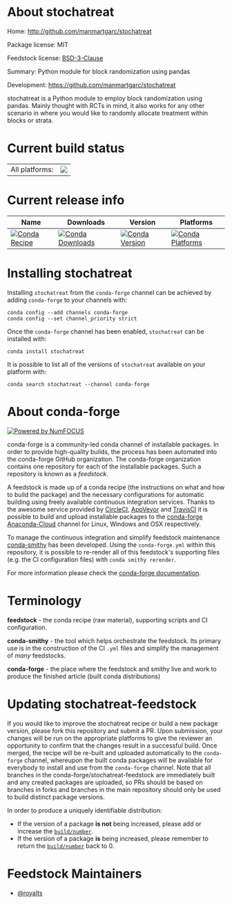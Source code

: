 About stochatreat
=================

Home: http://github.com/manmartgarc/stochatreat

Package license: MIT

Feedstock license: [BSD-3-Clause](https://github.com/conda-forge/stochatreat-feedstock/blob/master/LICENSE.txt)

Summary: Python module for block randomization using pandas

Development: https://github.com/manmartgarc/stochatreat

stochatreat is a Python module to employ block randomization using pandas.
Mainly thought with RCTs in mind, it also works for any other scenario in
where you would like to randomly allocate treatment within blocks or strata.


Current build status
====================


<table><tr><td>All platforms:</td>
    <td>
      <a href="https://dev.azure.com/conda-forge/feedstock-builds/_build/latest?definitionId=7184&branchName=master">
        <img src="https://dev.azure.com/conda-forge/feedstock-builds/_apis/build/status/stochatreat-feedstock?branchName=master">
      </a>
    </td>
  </tr>
</table>

Current release info
====================

| Name | Downloads | Version | Platforms |
| --- | --- | --- | --- |
| [![Conda Recipe](https://img.shields.io/badge/recipe-stochatreat-green.svg)](https://anaconda.org/conda-forge/stochatreat) | [![Conda Downloads](https://img.shields.io/conda/dn/conda-forge/stochatreat.svg)](https://anaconda.org/conda-forge/stochatreat) | [![Conda Version](https://img.shields.io/conda/vn/conda-forge/stochatreat.svg)](https://anaconda.org/conda-forge/stochatreat) | [![Conda Platforms](https://img.shields.io/conda/pn/conda-forge/stochatreat.svg)](https://anaconda.org/conda-forge/stochatreat) |

Installing stochatreat
======================

Installing `stochatreat` from the `conda-forge` channel can be achieved by adding `conda-forge` to your channels with:

```
conda config --add channels conda-forge
conda config --set channel_priority strict
```

Once the `conda-forge` channel has been enabled, `stochatreat` can be installed with:

```
conda install stochatreat
```

It is possible to list all of the versions of `stochatreat` available on your platform with:

```
conda search stochatreat --channel conda-forge
```


About conda-forge
=================

[![Powered by
NumFOCUS](https://img.shields.io/badge/powered%20by-NumFOCUS-orange.svg?style=flat&colorA=E1523D&colorB=007D8A)](https://numfocus.org)

conda-forge is a community-led conda channel of installable packages.
In order to provide high-quality builds, the process has been automated into the
conda-forge GitHub organization. The conda-forge organization contains one repository
for each of the installable packages. Such a repository is known as a *feedstock*.

A feedstock is made up of a conda recipe (the instructions on what and how to build
the package) and the necessary configurations for automatic building using freely
available continuous integration services. Thanks to the awesome service provided by
[CircleCI](https://circleci.com/), [AppVeyor](https://www.appveyor.com/)
and [TravisCI](https://travis-ci.com/) it is possible to build and upload installable
packages to the [conda-forge](https://anaconda.org/conda-forge)
[Anaconda-Cloud](https://anaconda.org/) channel for Linux, Windows and OSX respectively.

To manage the continuous integration and simplify feedstock maintenance
[conda-smithy](https://github.com/conda-forge/conda-smithy) has been developed.
Using the ``conda-forge.yml`` within this repository, it is possible to re-render all of
this feedstock's supporting files (e.g. the CI configuration files) with ``conda smithy rerender``.

For more information please check the [conda-forge documentation](https://conda-forge.org/docs/).

Terminology
===========

**feedstock** - the conda recipe (raw material), supporting scripts and CI configuration.

**conda-smithy** - the tool which helps orchestrate the feedstock.
                   Its primary use is in the construction of the CI ``.yml`` files
                   and simplify the management of *many* feedstocks.

**conda-forge** - the place where the feedstock and smithy live and work to
                  produce the finished article (built conda distributions)


Updating stochatreat-feedstock
==============================

If you would like to improve the stochatreat recipe or build a new
package version, please fork this repository and submit a PR. Upon submission,
your changes will be run on the appropriate platforms to give the reviewer an
opportunity to confirm that the changes result in a successful build. Once
merged, the recipe will be re-built and uploaded automatically to the
`conda-forge` channel, whereupon the built conda packages will be available for
everybody to install and use from the `conda-forge` channel.
Note that all branches in the conda-forge/stochatreat-feedstock are
immediately built and any created packages are uploaded, so PRs should be based
on branches in forks and branches in the main repository should only be used to
build distinct package versions.

In order to produce a uniquely identifiable distribution:
 * If the version of a package **is not** being increased, please add or increase
   the [``build/number``](https://docs.conda.io/projects/conda-build/en/latest/resources/define-metadata.html#build-number-and-string).
 * If the version of a package **is** being increased, please remember to return
   the [``build/number``](https://docs.conda.io/projects/conda-build/en/latest/resources/define-metadata.html#build-number-and-string)
   back to 0.

Feedstock Maintainers
=====================

* [@royalts](https://github.com/royalts/)

